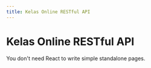 ```yaml
---
title: Kelas Online RESTful API
---
```


# Kelas Online RESTful API

You don't need React to write simple standalone pages.
